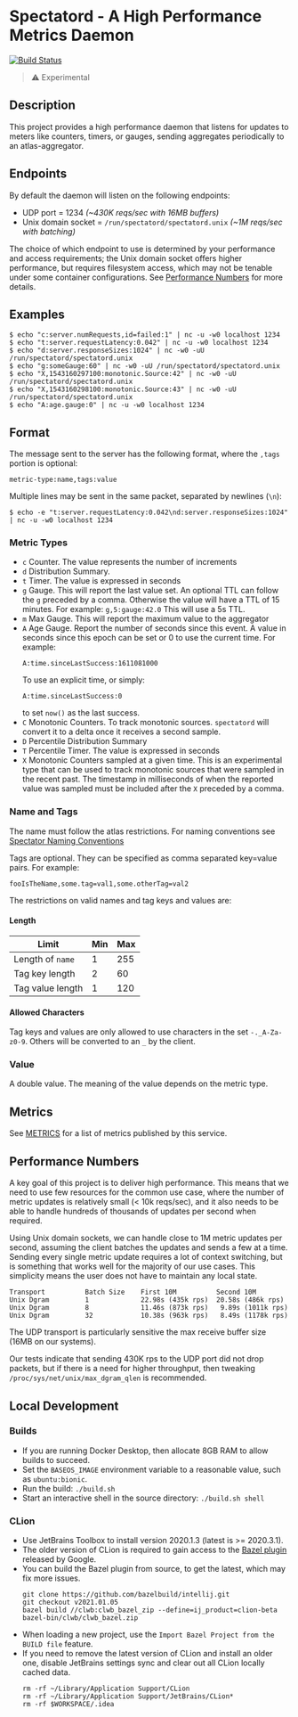 # Spectatord - A High Performance Metrics Daemon

[![Build Status](https://travis-ci.com/Netflix-Skunkworks/spectatord.svg?branch=master)](https://travis-ci.com/Netflix-Skunkworks/spectatord)

> :warning: Experimental

## Description

This project provides a high performance daemon that listens for updates to
meters like counters, timers, or gauges, sending aggregates periodically to an
atlas-aggregator.

## Endpoints

By default the daemon will listen on the following endpoints:

* UDP port = 1234 *(~430K reqs/sec with 16MB buffers)*
* Unix domain socket = `/run/spectatord/spectatord.unix` *(~1M reqs/sec with batching)*

The choice of which endpoint to use is determined by your performance and access requirements;
the Unix domain socket offers higher performance, but requires filesystem access, which may not
be tenable under some container configurations. See [Performance Numbers](#performance-numbers)
for more details.

## Examples

```
$ echo "c:server.numRequests,id=failed:1" | nc -u -w0 localhost 1234
$ echo "t:server.requestLatency:0.042" | nc -u -w0 localhost 1234
$ echo "d:server.responseSizes:1024" | nc -w0 -uU /run/spectatord/spectatord.unix
$ echo "g:someGauge:60" | nc -w0 -uU /run/spectatord/spectatord.unix
$ echo "X,1543160297100:monotonic.Source:42" | nc -w0 -uU /run/spectatord/spectatord.unix
$ echo "X,1543160298100:monotonic.Source:43" | nc -w0 -uU /run/spectatord/spectatord.unix
$ echo "A:age.gauge:0" | nc -u -w0 localhost 1234
```

## Format

The message sent to the server has the following format, where the `,tags` portion is optional:

```
metric-type:name,tags:value
```

Multiple lines may be sent in the same packet, separated by newlines (`\n`):

```
$ echo -e "t:server.requestLatency:0.042\nd:server.responseSizes:1024" | nc -u -w0 localhost 1234
```

### Metric Types

* `c` Counter. The value represents the number of increments
* `d` Distribution Summary.
* `t` Timer. The value is expressed in seconds
* `g` Gauge. This will report the last value set. An optional TTL
             can follow the `g` preceded by a comma. Otherwise the value will have
             a TTL of 15 minutes. For example:
             ```
             g,5:gauge:42.0
             ```
             This will use a 5s TTL.
* `m` Max Gauge. This will report the maximum value to the aggregator
* `A` Age Gauge. Report the number of seconds since this event. 
                 A value in seconds since this epoch can be set or 0 to use the current time. 
                 For example: 
  ```
  A:time.sinceLastSuccess:1611081000
  ```
  To use an explicit time, or simply:
  ```
  A:time.sinceLastSuccess:0
  ```
  to set `now()` as the last success.
* `C` Monotonic Counters. To track monotonic sources. `spectatord`
will convert it to a delta once it receives a second sample.
* `D` Percentile Distribution Summary
* `T` Percentile Timer. The value is expressed in seconds
* `X` Monotonic Counters sampled at a given time. This is an experimental type
that can be used to track monotonic sources that were sampled in the recent 
past. The timestamp in milliseconds of when the reported value was sampled must 
be included after the `X` preceded by a comma.

### Name and Tags

The name must follow the atlas restrictions. For naming conventions see
[Spectator Naming Conventions](https://netflix.github.io/spectator/en/latest/intro/conventions/)

Tags are optional. They can be specified as comma separated key=value pairs. For example:

`fooIsTheName,some.tag=val1,some.otherTag=val2`

The restrictions on valid names and tag keys and values are:

#### Length

| Limit            | Min | Max |
|------------------|-----|-----|
| Length of `name` |   1 | 255 |
| Tag key length   |   2 |  60 |
| Tag value length |   1 | 120 |

#### Allowed Characters

Tag keys and values are only allowed to use characters in the set `-._A-Za-z0-9`. Others will
be converted to an `_` by the client.

### Value

A double value. The meaning of the value depends on the metric type.

## Metrics

See [METRICS](./METRICS.md) for a list of metrics published by this service.

## Performance Numbers

A key goal of this project is to deliver high performance. This means that we need to use few
resources for the common use case, where the number of metric updates is relatively small
(< 10k reqs/sec), and it also needs to be able to handle hundreds of thousands of updates per
second when required.

Using Unix domain sockets, we can handle close to 1M metric updates per second, assuming the client
batches the updates and sends a few at a time. Sending every single metric update requires a lot of
context switching, but is something that works well for the majority of our use cases. This
simplicity means the user does not have to maintain any local state.

```
Transport          Batch Size    First 10M          Second 10M
Unix Dgram         1             22.98s (435k rps)  20.58s (486k rps)
Unix Dgram         8             11.46s (873k rps)   9.89s (1011k rps)
Unix Dgram         32            10.38s (963k rps)   8.49s (1178k rps)
```

The UDP transport is particularly sensitive the max receive buffer size (16MB on our systems). 

Our tests indicate that sending 430K rps to the UDP port did not drop packets, but if there is a
need for higher throughput, then tweaking `/proc/sys/net/unix/max_dgram_qlen` is recommended.

## Local Development

### Builds

* If you are running Docker Desktop, then allocate 8GB RAM to allow builds to succeed.
* Set the `BASEOS_IMAGE` environment variable to a reasonable value, such as `ubuntu:bionic`.
* Run the build: `./build.sh`
* Start an interactive shell in the source directory: `./build.sh shell`

### CLion

* Use JetBrains Toolbox to install version 2020.1.3 (latest is >= 2020.3.1).
* The older version of CLion is required to gain access to the [Bazel plugin] released by Google.
* You can build the Bazel plugin from source, to get the latest, which may fix more issues.
    ```
    git clone https://github.com/bazelbuild/intellij.git
    git checkout v2021.01.05
    bazel build //clwb:clwb_bazel_zip --define=ij_product=clion-beta
    bazel-bin/clwb/clwb_bazel.zip
    ```
* When loading a new project, use the `Import Bazel Project from the BUILD file` feature.
* If you need to remove the latest version of CLion and install an older one, disable JetBrains
settings sync and clear out all CLion locally cached data.
    ```
    rm -rf ~/Library/Application Support/CLion
    rm -rf ~/Library/Application Support/JetBrains/CLion*
    rm -rf $WORKSPACE/.idea
    ```

[Bazel plugin]: https://plugins.jetbrains.com/plugin/9554-bazel/versions
